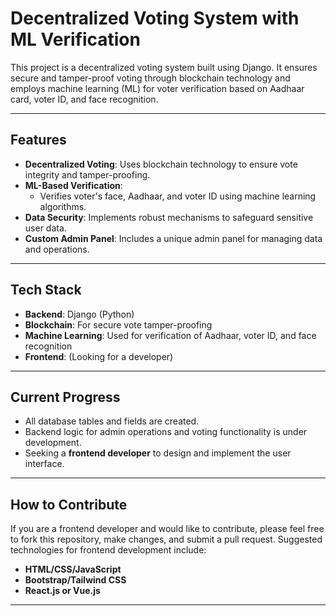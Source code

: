 # Decentralized Voting System with ML Verification

This project is a decentralized voting system built using Django. It ensures secure and tamper-proof voting through blockchain technology and employs machine learning (ML) for voter verification based on Aadhaar card, voter ID, and face recognition.

---

## Features
- **Decentralized Voting**: Uses blockchain technology to ensure vote integrity and tamper-proofing.
- **ML-Based Verification**: 
  - Verifies voter's face, Aadhaar, and voter ID using machine learning algorithms.
- **Data Security**: Implements robust mechanisms to safeguard sensitive user data.
- **Custom Admin Panel**: Includes a unique admin panel for managing data and operations.

---

## Tech Stack
- **Backend**: Django (Python)
- **Blockchain**: For secure vote tamper-proofing
- **Machine Learning**: Used for verification of Aadhaar, voter ID, and face recognition
- **Frontend**: (Looking for a developer)

---

## Current Progress
- All database tables and fields are created.
- Backend logic for admin operations and voting functionality is under development.
- Seeking a **frontend developer** to design and implement the user interface.

---

## How to Contribute
If you are a frontend developer and would like to contribute, please feel free to fork this repository, make changes, and submit a pull request. Suggested technologies for frontend development include:
- **HTML/CSS/JavaScript**
- **Bootstrap/Tailwind CSS**
- **React.js or Vue.js**

---
